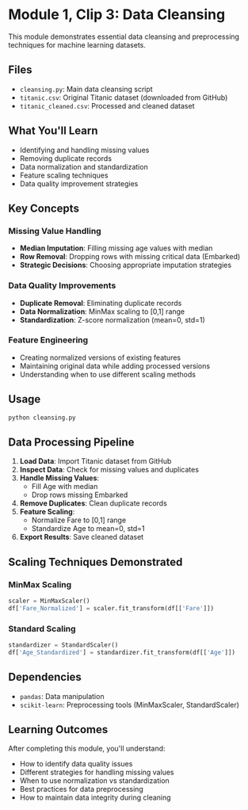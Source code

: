# Module 1, Clip 3: Data Cleansing

This module demonstrates essential data cleansing and preprocessing techniques for machine learning datasets.

## Files

- `cleansing.py`: Main data cleansing script
- `titanic.csv`: Original Titanic dataset (downloaded from GitHub)
- `titanic_cleaned.csv`: Processed and cleaned dataset

## What You'll Learn

- Identifying and handling missing values
- Removing duplicate records
- Data normalization and standardization
- Feature scaling techniques
- Data quality improvement strategies

## Key Concepts

### Missing Value Handling
- **Median Imputation**: Filling missing age values with median
- **Row Removal**: Dropping rows with missing critical data (Embarked)
- **Strategic Decisions**: Choosing appropriate imputation strategies

### Data Quality Improvements
- **Duplicate Removal**: Eliminating duplicate records
- **Data Normalization**: MinMax scaling to [0,1] range
- **Standardization**: Z-score normalization (mean=0, std=1)

### Feature Engineering
- Creating normalized versions of existing features
- Maintaining original data while adding processed versions
- Understanding when to use different scaling methods

## Usage

```bash
python cleansing.py
```

## Data Processing Pipeline

1. **Load Data**: Import Titanic dataset from GitHub
2. **Inspect Data**: Check for missing values and duplicates
3. **Handle Missing Values**: 
   - Fill Age with median
   - Drop rows missing Embarked
4. **Remove Duplicates**: Clean duplicate records
5. **Feature Scaling**:
   - Normalize Fare to [0,1] range
   - Standardize Age to mean=0, std=1
6. **Export Results**: Save cleaned dataset

## Scaling Techniques Demonstrated

### MinMax Scaling
```python
scaler = MinMaxScaler()
df['Fare_Normalized'] = scaler.fit_transform(df[['Fare']])
```

### Standard Scaling
```python
standardizer = StandardScaler()
df['Age_Standardized'] = standardizer.fit_transform(df[['Age']])
```

## Dependencies

- `pandas`: Data manipulation
- `scikit-learn`: Preprocessing tools (MinMaxScaler, StandardScaler)

## Learning Outcomes

After completing this module, you'll understand:
- How to identify data quality issues
- Different strategies for handling missing values
- When to use normalization vs standardization
- Best practices for data preprocessing
- How to maintain data integrity during cleaning
